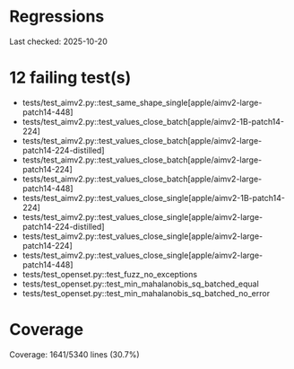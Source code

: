 # Regressions

Last checked: 2025-10-20

# 12 failing test(s)

- tests/test_aimv2.py::test_same_shape_single[apple/aimv2-large-patch14-448]
- tests/test_aimv2.py::test_values_close_batch[apple/aimv2-1B-patch14-224]
- tests/test_aimv2.py::test_values_close_batch[apple/aimv2-large-patch14-224-distilled]
- tests/test_aimv2.py::test_values_close_batch[apple/aimv2-large-patch14-224]
- tests/test_aimv2.py::test_values_close_batch[apple/aimv2-large-patch14-448]
- tests/test_aimv2.py::test_values_close_single[apple/aimv2-1B-patch14-224]
- tests/test_aimv2.py::test_values_close_single[apple/aimv2-large-patch14-224-distilled]
- tests/test_aimv2.py::test_values_close_single[apple/aimv2-large-patch14-224]
- tests/test_aimv2.py::test_values_close_single[apple/aimv2-large-patch14-448]
- tests/test_openset.py::test_fuzz_no_exceptions
- tests/test_openset.py::test_min_mahalanobis_sq_batched_equal
- tests/test_openset.py::test_min_mahalanobis_sq_batched_no_error
# Coverage

Coverage: 1641/5340 lines (30.7%)
